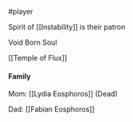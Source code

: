
#player 


Spirit of [[Instability]] is their patron


Void Born Soul


[[Temple of Flux]]

#### Family

Mom: [[Lydia Eosphoros]] (Dead)

Dad: [[Fabian Eosphoros]]
